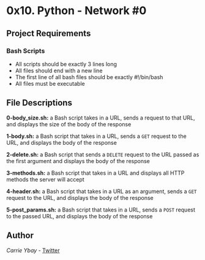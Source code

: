 # 0x10. Python - Network #0
## Project Requirements
### Bash Scripts
- All scripts should be exactly 3 lines long
- All files should end with a new line
- The first line of all bash files should be exactly #!/bin/bash
- All files must be executable

## File Descriptions
**0-body_size.sh:** a Bash script takes in a URL, sends a request to that URL, and displays the size of the body of the response

**1-body.sh:** a Bash script that takes in a URL, sends a `GET` request to the URL, and displays the body of the response

**2-delete.sh:** a Bash script that sends a `DELETE` request to the URL passed as the first argument and displays the body of the response

**3-methods.sh:** a Bash script that takes in a URL and displays all HTTP methods the server will accept

**4-header.sh:** a Bash script that takes in a URL as an argument, sends a `GET` request to the URL, and displays the body of the response

**5-post_params.sh:** a Bash script that takes in a URL, sends a `POST` request to the passed URL, and displays the body of the response

## Author
*Carrie Ybay* - [Twitter](http://twitter.com/hicarrie_)